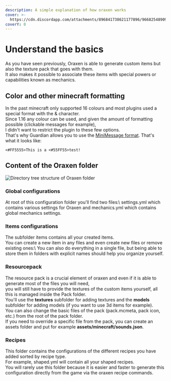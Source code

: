 ```yaml
---
description: A simple explanation of how oraxen works
cover: >-
  https://cdn.discordapp.com/attachments/896841738621177896/966825489098489856/unknown.png
coverY: 0
---
```


# Understand the basics

As you have seen previously, Oraxen is able to generate custom items but also the texture pack that goes with them.\
It also makes it possible to associate these items with special powers or capabilities known as mechanics.

## Color and other minecraft formatting

In the past minecraft only supported 16 colours and most plugins used a special format with the & character.\
Since 1.16 any colour can be used, and given the amount of formatting possible (clickable messages for example),\
I didn't want to restrict the plugin to these few options.\
That's why Guardian allows you to use the [MiniMessage format](https://docs.adventure.kyori.net/minimessage.html#format). That's what it looks like:

`<#FF5555>This is a <#55FF55>test!`

## Content of the Oraxen folder

![Directory tree structure of Oraxen folder](../.gitbook/assets/tree.png)

### Global configurations

At root of this configuration folder you'll find two files:\ 
settings.yml which contains various settings for Oraxen and mechanics.yml which contains global mechanics settings.

### Items configurations

The subfolder items contains all your created items.\
You can create a new item in any files and even create new files or remove existing ones:\ 
You can also do everything in a single file, but being able to store them in folders with explicit names should help you organize yourself.

### Resourcepack

The resource pack is a crucial element of oraxen and even if it is able to generate most of the files you will need,\
you will still have to provide the textures of the custom items yourself, all this is managed inside the Pack folder.\
You'll use the **textures** subfolder for adding textures and the **models** subfolder for adding models (if you want to use 3d items for example).\
You can also change the basic files of the pack (pack.mcmeta, pack icon, etc.) from the root of the pack folder.\
If you need to override a specific file from the pack, you can create an assets folder and put for example **assets/minecraft/sounds.json**.

### Recipes

This folder contains the configurations of the different recipes you have added sorted by recipe type.\
For example, shaped.yml will contain all your shaped recipes.\
You will rarely use this folder because it is easier and faster to generate this configuration directly from the game via the oraxen recipe commands.
